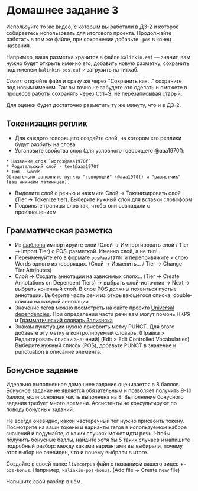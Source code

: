 # Домашнее задание 3
Используйте то же видео, с которым вы работали в ДЗ-2 и которое собираетесь использовать для итогового проекта. Продолжайте работать в том же файле, при сохранении добавьте `-pos` в конец названия.

Например, ваша разметка хранится в файле `kalinkin.eaf` — значит, вам нужно будет открыть именно его, добавить новую разметку, сохранить под именем `kalinkin-pos.eaf` и загрузить на гитхаб.

*Совет:* откройте файл и сразу же через "Сохранить как..." сохраните под новым именем. Так вы точно не забудете это сделать и сможете в процессе работы сохранять через Ctrl+S, не перезаписывая старый.

Для оценки будет достаточно разметить ту же минуту, что и в ДЗ-2.
## Токенизация реплик
- Для каждого говорящего создайте слой, на котором его реплики будут разбиты на слова
- Установите свойства слоя (для условного говорящего @aaa1970f):
``` 
* Название слоя `words@aaa1970f`  
* Родительский слой - text@aaa1970f  
* Тип - words  
Обязательно заполните пункты "говорящий" (@aaa1970f) и "разметчик" (ваш никнейм латиницей).
```
- Выделите слой с речью и нажмите Слой -> Токенизировать слой (Tier -> Tokenize tier). Выберите нужный слой для вставки словоформ
- Подвиньте границы слов так, чтобы они совпадали с произношением

## Грамматическая разметка
- Из [шаблона](https://github.com/olesar/lingdata/blob/gh-pages/data/elan_livecorpus_template.eaf) импортируйте слой (Слой -> Импортировать слой / Tier -> Import Tier) с POS-разметкой. Именно слой, а не тип!
- Переименуйте его в формате `pos@aaa1970f` и перепривяжите к слою Words одного из говорящих. (Слой -> Изменить… / Tier -> Change Tier Attributes)
- Слой -> Создать аннотации на зависимых слоях… (Tier -> Create Annotations on Dependent Tiers) -> выбрать слой-источник -> Next -> выбрать конечный слой. В слое POS должны появиться пустые аннотации. Выберите часть речи из открывающегося списка, double-кликая на каждой аннотации
- Значение тегов можно посмотреть на сайте проекта [Universal dependencies](https://universaldependencies.org/u/pos/all.html#al-u-pos/). При определении части речи вам могут помочь НКРЯ и [Грамматический словарь Зализняка](https://gramdict.ru/)
- Знакам пунктуации нужно присвоить метку PUNCT. Для этого добавьте эту метку в контролируемый словарь. (Правка > Редактировать списки значений) (Edit > Edit Controlled Vocabularies) Выберите нужный список (POS), добавьте PUNCT в значение и punctuation в описание элемента.

## Бонусное задание
Идеально выполненное домашнее задание оценивается в 8 баллов. Бонусное задание не является обязательным и позволяет получить 9-10 баллов, если основная часть выполнена на 8. Выполнение бонусного задания требует много времени. Ассистенты не консультируют по поводу бонусных заданий.

Не всегда очевидно, какой частеречный тег нужно присвоить токену. Посмотрите на ваши токены и варианты тегов в используемом наборе значений и подумайте, о каких случаях может идти речь. Чтобы получить бонусные баллы, найдите хотя бы 5 таких случаев и напишите подробный разбор: между какими вариантами вы выбирали, почему этот выбор не очевиден, что и почему выбрали в итоге.

Создайте в своей папке `livecorpus` файл с названием вашего видео +`-pos-bonus`. Например, `kalinkin-pos-bonus`. (Add file -> Create new file)

Напишите свой разбор в нём.
